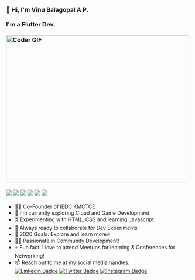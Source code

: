 <h3 align="left">
 <abc>
  <br>👋 Hi, I'm Vinu Balagopal A P.<br>
  <br> I'm a Flutter Dev. <br>
  <br>
    <img src="https://media.giphy.com/media/SWoSkN6DxTszqIKEqv/giphy.gif" alt="Coder GIF" width="500" height="400">
 </abc>
</h3> 

   ####      ![](https://img.shields.io/badge/Web%20Design-%3C%2F%3E-blueviolet) ![](https://img.shields.io/badge/HTML-%7C-yellow) ![](https://img.shields.io/badge/CSS-%7C-0%2C%2022%2C%20100) ![](https://img.shields.io/badge/Premier-Pro-%7C-yellowgreen) ![](https://img.shields.io/badge/Figma-%7C-orange) ![](https://img.shields.io/badge/Illustrator-%7C-blue)

- :woman_technologist: Co-Founder of IEDC KMCTCE
- :telescope: I'm currently exploring Cloud and Game Development
- :hourglass_flowing_sand: Experimenting with HTML, CSS and learning Javascript
- :microscope: Always ready to collaborate for Dev Experiments
- :dart: 2020 Goals: Explore and learn more:fire: 
- :woman_artist: Passionate in Community Development!
- :zap: Fun fact: I love to attend Meetups for learning & Conferences for Networking!
- :mailbox: Reach out to me at my social media handles: <br>
[![Linkedin Badge](https://img.shields.io/badge/-vinubalagopalap-blue?style=flat-square&logo=Linkedin&logoColor=white&link=https://www.linkedin.com/in/vinubalagopalap/)](https://www.linkedin.com/in/vinubalagopalap/) [![Twitter Badge](https://img.shields.io/badge/-@vinubalagopalap-1ca0f1?style=flat-square&labelColor=1ca0f1&logo=twitter&logoColor=white&link=https://twitter.com/balagopalvinu)](https://twitter.com/balagopalvinu) [![Instagram Badge](https://img.shields.io/badge/-@vinubalagopalap-D7008A?style=flat-square&labelColor=D7008A&logo=Instagram&logoColor=white&link=https://www.instagram.com/vinubalagopalap)](https://www.instagram.com/vinubalagopalap)
